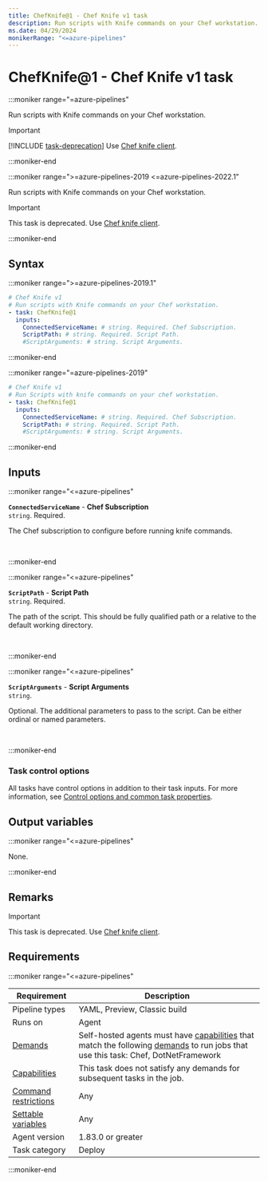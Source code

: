 ```yaml
---
title: ChefKnife@1 - Chef Knife v1 task
description: Run scripts with Knife commands on your Chef workstation.
ms.date: 04/29/2024
monikerRange: "<=azure-pipelines"
---
```


# ChefKnife@1 - Chef Knife v1 task

<!-- :::description::: -->
:::moniker range="=azure-pipelines"

<!-- :::editable-content name="description"::: -->
Run scripts with Knife commands on your Chef workstation.

> [!IMPORTANT]
> [!INCLUDE [task-deprecation](includes/task-deprecation.md)] Use [Chef knife client](https://docs.chef.io/workstation/knife_client/).
<!-- :::editable-content-end::: -->

<!-- This task is deprecated. -->

:::moniker-end

:::moniker range=">=azure-pipelines-2019 <=azure-pipelines-2022.1"

<!-- :::editable-content name="description"::: -->
Run scripts with Knife commands on your Chef workstation.

> [!IMPORTANT]
> This task is deprecated. Use [Chef knife client](https://docs.chef.io/workstation/knife_client/).
<!-- :::editable-content-end::: -->

<!-- This task is deprecated. -->

:::moniker-end


<!-- :::description-end::: -->

<!-- :::syntax::: -->
## Syntax

:::moniker range=">=azure-pipelines-2019.1"

```yaml
# Chef Knife v1
# Run scripts with Knife commands on your Chef workstation.
- task: ChefKnife@1
  inputs:
    ConnectedServiceName: # string. Required. Chef Subscription. 
    ScriptPath: # string. Required. Script Path. 
    #ScriptArguments: # string. Script Arguments.
```

:::moniker-end

:::moniker range="=azure-pipelines-2019"

```yaml
# Chef Knife v1
# Run Scripts with knife commands on your chef workstation.
- task: ChefKnife@1
  inputs:
    ConnectedServiceName: # string. Required. Chef Subscription. 
    ScriptPath: # string. Required. Script Path. 
    #ScriptArguments: # string. Script Arguments.
```

:::moniker-end


<!-- :::syntax-end::: -->

<!-- :::inputs::: -->
## Inputs

<!-- :::item name="ConnectedServiceName"::: -->
:::moniker range="<=azure-pipelines"

**`ConnectedServiceName`** - **Chef Subscription**<br>
`string`. Required.<br>
<!-- :::editable-content name="helpMarkDown"::: -->
The Chef subscription to configure before running knife commands.
<!-- :::editable-content-end::: -->
<br>

:::moniker-end
<!-- :::item-end::: -->
<!-- :::item name="ScriptPath"::: -->
:::moniker range="<=azure-pipelines"

**`ScriptPath`** - **Script Path**<br>
`string`. Required.<br>
<!-- :::editable-content name="helpMarkDown"::: -->
The path of the script. This should be fully qualified path or a relative to the default working directory.
<!-- :::editable-content-end::: -->
<br>

:::moniker-end
<!-- :::item-end::: -->
<!-- :::item name="ScriptArguments"::: -->
:::moniker range="<=azure-pipelines"

**`ScriptArguments`** - **Script Arguments**<br>
`string`.<br>
<!-- :::editable-content name="helpMarkDown"::: -->
Optional. The additional parameters to pass to the script. Can be either ordinal or named parameters.
<!-- :::editable-content-end::: -->
<br>

:::moniker-end
<!-- :::item-end::: -->

### Task control options

All tasks have control options in addition to their task inputs. For more information, see [Control options and common task properties](/azure/devops/pipelines/yaml-schema/steps-task#common-task-properties).
<!-- :::inputs-end::: -->

<!-- :::outputVariables::: -->
## Output variables

:::moniker range="<=azure-pipelines"

None.

:::moniker-end
<!-- :::outputVariables-end::: -->

<!-- :::remarks::: -->
<!-- :::editable-content name="remarks"::: -->
## Remarks

> [!IMPORTANT]
> This task is deprecated. Use [Chef knife client](https://docs.chef.io/workstation/knife_client/).
<!-- :::editable-content-end::: -->
<!-- :::remarks-end::: -->

<!-- :::examples::: -->
<!-- :::editable-content name="examples"::: -->
<!-- :::editable-content-end::: -->
<!-- :::examples-end::: -->

<!-- :::properties::: -->
## Requirements

:::moniker range="<=azure-pipelines"

| Requirement | Description |
|-------------|-------------|
| Pipeline types | YAML, Preview, Classic build |
| Runs on | Agent |
| [Demands](/azure/devops/pipelines/process/demands) | Self-hosted agents must have [capabilities](/azure/devops/pipelines/agents/agents#capabilities) that match the following [demands](/azure/devops/pipelines/process/demands) to run jobs that use this task: Chef, DotNetFramework |
| [Capabilities](/azure/devops/pipelines/agents/agents#capabilities) | This task does not satisfy any demands for subsequent tasks in the job. |
| [Command restrictions](/azure/devops/pipelines/security/templates#agent-logging-command-restrictions) | Any |
| [Settable variables](/azure/devops/pipelines/security/templates#agent-logging-command-restrictions) | Any |
| Agent version |  1.83.0 or greater |
| Task category | Deploy |

:::moniker-end
<!-- :::properties-end::: -->

<!-- :::see-also::: -->
<!-- :::editable-content name="seeAlso"::: -->
<!-- :::editable-content-end::: -->
<!-- :::see-also-end::: -->